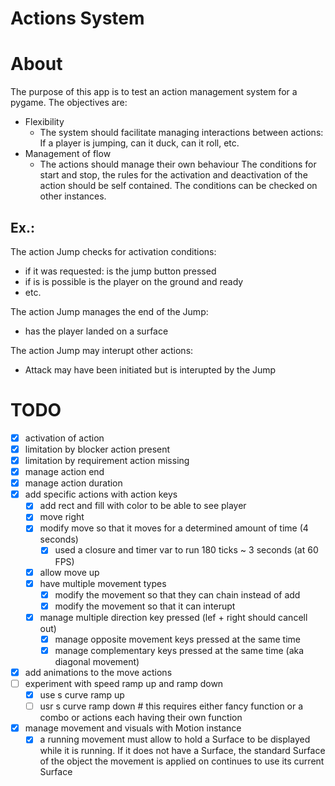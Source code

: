 # Actions System

# About
The purpose of this app is to test an action management system for a pygame.
The objectives are:
* Flexibility
    * The system should facilitate managing interactions between actions:
        If a player is jumping, can it duck, can it roll, etc.
* Management of flow
    * The actions should manage their own behaviour
        The conditions for start and stop, the rules for the activation and deactivation of the action should be self contained.
        The conditions can be checked on other instances.
## Ex.:
The action Jump checks for activation conditions:
* if it was requested: is the jump button pressed
* if is is possible is the player on the ground and ready
* etc.

The action Jump manages the end of the Jump:
* has the player landed on a surface

The action Jump may interupt other actions:
* Attack may have been initiated but is interupted by the Jump

# TODO
* [x] activation of action
* [x] limitation by blocker action present
* [x] limitation by requirement action missing
* [x] manage action end
* [x] manage action duration
* [x] add specific actions with action keys
    * [x] add rect and fill with color to be able to see player
    * [x] move right
    * [x] modify move so that it moves for a determined amount of time (4 seconds)
        * [x] used a closure and timer var to run 180 ticks ~ 3 seconds (at 60 FPS)
    * [x] allow move up
    * [x] have multiple movement types
        * [x] modify the movement so that they can chain instead of add
        * [x] modify the movement so that it can interupt
    * [x] manage multiple direction key pressed (lef + right should cancell out)
        * [x] manage opposite movement keys pressed at the same time
        * [x] manage complementary keys pressed at the same time (aka diagonal movement)
* [x] add animations to the move actions
* [ ] experiment with speed ramp up and ramp down
    * [x] use s curve ramp up
    * [ ] usr s curve ramp down # this requires either fancy function or a combo or actions each having their own function

* [x] manage movement and visuals with Motion instance
    * [x] a running movement must allow to hold a Surface to be displayed while it is running. If it does not have a Surface, the standard Surface of the object the movement is applied on continues to use its current Surface
